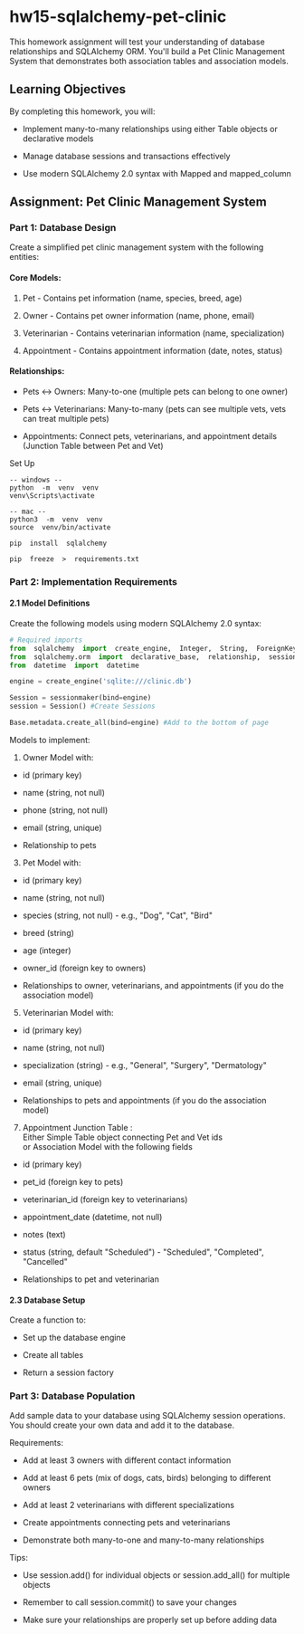 # hw15-sqlalchemy-pet-clinic

This homework assignment will test your understanding of database relationships and SQLAlchemy ORM. You'll build a Pet Clinic Management System that demonstrates both association tables and association models.


Learning Objectives
-------------------

By completing this homework, you will:

-   Implement many-to-many relationships using either Table objects or declarative models

-   Manage database sessions and transactions effectively

-   Use modern SQLAlchemy 2.0 syntax with Mapped and mapped_column


Assignment: Pet Clinic Management System
----------------------------------------

### Part 1: Database Design

Create a simplified pet clinic management system with the following entities:

#### Core Models:

1.  Pet - Contains pet information (name, species, breed, age)

2.  Owner - Contains pet owner information (name, phone, email)

3.  Veterinarian - Contains veterinarian information (name, specialization)

4.  Appointment - Contains appointment information (date, notes, status)

#### Relationships:

-   Pets ↔ Owners: Many-to-one (multiple pets can belong to one owner)

-   Pets ↔ Veterinarians: Many-to-many (pets can see multiple vets, vets can treat multiple pets)

-   Appointments: Connect pets, veterinarians, and appointment details (Junction Table between Pet and Vet)

Set Up

```shell
-- windows --
python  -m  venv  venv
venv\Scripts\activate

-- mac --
python3  -m  venv  venv
source  venv/bin/activate

pip  install  sqlalchemy

pip  freeze  >  requirements.txt
```
### Part 2: Implementation Requirements

#### 2.1 Model Definitions

Create the following models using modern SQLAlchemy 2.0 syntax:

```python
# Required imports
from  sqlalchemy  import  create_engine,  Integer,  String,  ForeignKey,  DateTime,  Table,  Column
from  sqlalchemy.orm  import  declarative_base,  relationship,  sessionmaker,  Mapped,  mapped_column
from  datetime  import  datetime

engine = create_engine('sqlite:///clinic.db')

Session = sessionmaker(bind=engine)
session = Session() #Create Sessions

Base.metadata.create_all(bind=engine) #Add to the bottom of page
```

Models to implement:

1.  Owner Model with:

-   id (primary key)

-   name (string, not null)

-   phone (string, not null)

-   email (string, unique)

-   Relationship to pets

3.  Pet Model with:

-   id (primary key)

-   name (string, not null)

-   species (string, not null) - e.g., "Dog", "Cat", "Bird"

-   breed (string)

-   age (integer)

-   owner_id (foreign key to owners)

-   Relationships to owner, veterinarians, and appointments (if you do the association model)

5.  Veterinarian Model with:

-   id (primary key)

-   name (string, not null)

-   specialization (string) - e.g., "General", "Surgery", "Dermatology"

-   email (string, unique)

-   Relationships to pets and appointments (if you do the association model)

7.  Appointment Junction Table :\
    Either Simple Table object connecting Pet and Vet ids\
    or Association Model with the following fields

-   id (primary key)

-   pet_id (foreign key to pets)

-   veterinarian_id (foreign key to veterinarians)

-   appointment_date (datetime, not null)

-   notes (text)

-   status (string, default "Scheduled") - "Scheduled", "Completed", "Cancelled"

-   Relationships to pet and veterinarian

#### 2.3 Database Setup

Create a function to:

-   Set up the database engine

-   Create all tables

-   Return a session factory

### Part 3: Database Population

Add sample data to your database using SQLAlchemy session operations. You should create your own data and add it to the database.

Requirements:

-   Add at least 3 owners with different contact information

-   Add at least 6 pets (mix of dogs, cats, birds) belonging to different owners

-   Add at least 2 veterinarians with different specializations

-   Create appointments connecting pets and veterinarians

-   Demonstrate both many-to-one and many-to-many relationships

Tips:

-   Use session.add() for individual objects or session.add_all() for multiple objects

-   Remember to call session.commit() to save your changes

-   Make sure your relationships are properly set up before adding data
